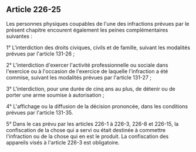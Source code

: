 Article 226-25
----
Les personnes physiques coupables de l'une des infractions prévues par le
présent chapitre encourent également les peines complémentaires suivantes :

1° L'interdiction des droits civiques, civils et de famille, suivant les
modalités prévues par l'article 131-26 ;

2° L'interdiction d'exercer l'activité professionnelle ou sociale dans
l'exercice ou à l'occasion de l'exercice de laquelle l'infraction a été commise,
suivant les modalités prévues par l'article 131-27 ;

3° L'interdiction, pour une durée de cinq ans au plus, de détenir ou de porter
une arme soumise à autorisation ;

4° L'affichage ou la diffusion de la décision prononcée, dans les conditions
prévues par l'article 131-35.

5° Dans le cas prévu par les articles 226-1 à 226-3, 226-8 et 226-15, la
confiscation de la chose qui a servi ou était destinée à commettre l'infraction
ou de la chose qui en est le produit. La confiscation des appareils visés à
l'article 226-3 est obligatoire.
